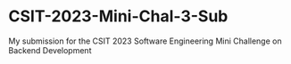 # CSIT-2023-Mini-Chal-3-Sub
My submission for the CSIT 2023 Software Engineering Mini Challenge on Backend Development
